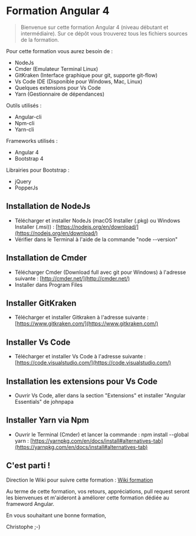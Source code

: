 # Formation Angular 4

> Bienvenue sur cette  formation Angular 4 (niveau débutant et intermédiaire). Sur ce dépôt vous trouverez tous les fichiers sources de la formation.

Pour cette formation vous aurez besoin de : 
* NodeJs
* Cmder (Emulateur Terminal Linux)
* GitKraken (Interface graphique pour git, supporte git-flow)
* Vs Code IDE (Disponible pour Windows, Mac, Linux)
* Quelques extensions pour Vs Code
* Yarn (Gestionnaire de dépendances)

Outils utilisés : 
* Angular-cli 
* Npm-cli
* Yarn-cli

Frameworks utilisés : 
* Angular 4
* Bootstrap 4

Librairies pour Bootstrap : 
* jQuery 
* PopperJs 


## Installation de NodeJs

* Télécharger et installer NodeJs (macOS Installer (.pkg) ou Windows Installer (.msi)) : [https://nodejs.org/en/download/](https://nodejs.org/en/download/)
* Vérifier dans le Terminal à l'aide de la commande "node --version"

## Installation de Cmder

* Télécharger Cmder (Download full avec git pour Windows) à l'adresse suivante : [http://cmder.net/](http://cmder.net/)
* Installer dans Program Files

## Installer GitKraken

* Télécharger et installer Gitkraken à l'adresse suivante : [https://www.gitkraken.com/](https://www.gitkraken.com/)

## Installer Vs Code

* Télécharger et installer Vs Code à l'adresse suivante : [https://code.visualstudio.com/](https://code.visualstudio.com/)

## Installation les extensions pour Vs Code

* Ouvrir Vs Code, aller dans la section "Extensions" et installer "Angular Essentials" de johnpapa

## Installer Yarn via Npm

* Ouvrir le Terminal (Cmder) et lancer la commande : npm install --global yarn : [https://yarnpkg.com/en/docs/install#alternatives-tab](https://yarnpkg.com/en/docs/install#alternatives-tab)

## C'est parti !

Direction le Wiki pour suivre cette formation :  [Wiki formation](https://github.com/ChristopheGueroult/FormationAngular/wiki)

Au terme de cette formation, vos retours, appréciations, pull request seront les bienvenues et m'aideront à améliorer cette formation dédiée au frameword Angular.

En vous souhaitant une bonne formation,

Christophe ;-)
